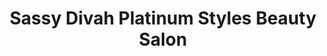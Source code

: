 ---
title: "Sassy Divah Platinum Styles Beauty Salon"
url: /parkville/sassy-divah-platinum-styles-beauty-salon/
shop: beauty
---